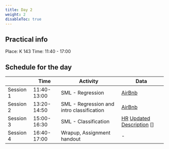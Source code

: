 ```yaml
---
title: Day 2
weight: 2
disableToc: true
---
```


## Practical info
Place: K 143
Time: 11:40 - 17:00


## Schedule for the day

|           | Time        | Activity                   | Data   |
|-----------|-------------|----------------------------|--------|
| Session 1 | 11:40-13:00 | SML - Regression           | [AirBnb](http://insideairbnb.com/get-the-data.html) |
| Session 2 | 13:20-14:50 | SML - Regression and intro classification   | [AirBnb](http://insideairbnb.com/get-the-data.html) |
| Session 3 | 15:00-16:30 | SML - Classification       | [HR](https://www.kaggle.com/rhuebner/human-resources-data-set) [Updated Description](https://rpubs.com/rhuebner/hrd_cb_v14) []   |
| Session 4 | 16:40-17:00 | Wrapup, Assignment handout | -      |
